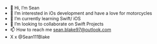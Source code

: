 - 👋 Hi, I’m Sean
- 👀 I’m interested in iOs development and have a love for motorcycles
- 📖 I’m currently learning Swift/ iOS
- 💞️ I’m looking to collaborate on Swift Projects
- 📫 How to reach me sean.blake97@outlook.com
- X x @Sean111Blake

<!---
seanB888/seanB888 is a ✨ special ✨ repository because its `README.md` (this file) appears on your GitHub profile.
You can click the Preview link to take a look at your changes.
--->
